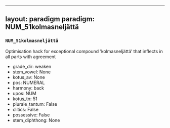 
---
layout: paradigm
paradigm: NUM_51kolmasneljättä
---
### ` NUM_51kolmasneljättä `

Optimisation hack for exceptional compound ’kolmasneljättä’ that inflects in all parts with agreement
* grade_dir: weaken
* stem_vowel: None
* kotus_av: None
* pos: NUMERAL
* harmony: back
* upos: NUM
* kotus_tn: 51
* plurale_tantum: False
* clitics: False
* possessive: False
* stem_diphthong: None
